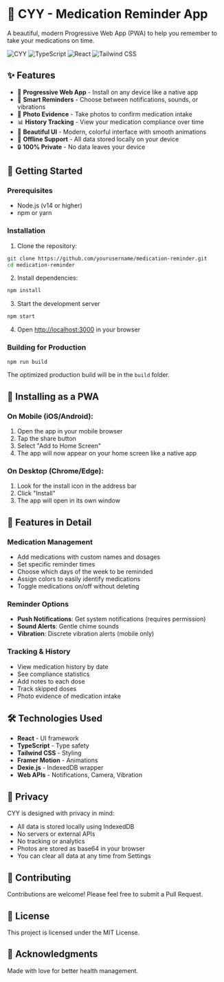 # 💊 CYY - Medication Reminder App

A beautiful, modern Progressive Web App (PWA) to help you remember to take your medications on time.

![CYY](https://img.shields.io/badge/CYY-v1.0.0-e236ff?style=for-the-badge&logo=react&logoColor=white)
![TypeScript](https://img.shields.io/badge/TypeScript-007ACC?style=for-the-badge&logo=typescript&logoColor=white)
![React](https://img.shields.io/badge/React-20232A?style=for-the-badge&logo=react&logoColor=61DAFB)
![Tailwind CSS](https://img.shields.io/badge/Tailwind_CSS-38B2AC?style=for-the-badge&logo=tailwind-css&logoColor=white)

## ✨ Features

- 📱 **Progressive Web App** - Install on any device like a native app
- 🔔 **Smart Reminders** - Choose between notifications, sounds, or vibrations
- 📸 **Photo Evidence** - Take photos to confirm medication intake
- 📊 **History Tracking** - View your medication compliance over time
- 🌈 **Beautiful UI** - Modern, colorful interface with smooth animations
- 💾 **Offline Support** - All data stored locally on your device
- 🔒 **100% Private** - No data leaves your device

## 🚀 Getting Started

### Prerequisites

- Node.js (v14 or higher)
- npm or yarn

### Installation

1. Clone the repository:
```bash
git clone https://github.com/yourusername/medication-reminder.git
cd medication-reminder
```

2. Install dependencies:
```bash
npm install
```

3. Start the development server
```bash
npm start
```

4. Open [http://localhost:3000](http://localhost:3000) in your browser

### Building for Production

```bash
npm run build
```

The optimized production build will be in the `build` folder.

## 📱 Installing as a PWA

### On Mobile (iOS/Android):
1. Open the app in your mobile browser
2. Tap the share button
3. Select "Add to Home Screen"
4. The app will now appear on your home screen like a native app

### On Desktop (Chrome/Edge):
1. Look for the install icon in the address bar
2. Click "Install"
3. The app will open in its own window

## 🎨 Features in Detail

### Medication Management
- Add medications with custom names and dosages
- Set specific reminder times
- Choose which days of the week to be reminded
- Assign colors to easily identify medications
- Toggle medications on/off without deleting

### Reminder Options
- **Push Notifications**: Get system notifications (requires permission)
- **Sound Alerts**: Gentle chime sounds
- **Vibration**: Discrete vibration alerts (mobile only)

### Tracking & History
- View medication history by date
- See compliance statistics
- Add notes to each dose
- Track skipped doses
- Photo evidence of medication intake

## 🛠️ Technologies Used

- **React** - UI framework
- **TypeScript** - Type safety
- **Tailwind CSS** - Styling
- **Framer Motion** - Animations
- **Dexie.js** - IndexedDB wrapper
- **Web APIs** - Notifications, Camera, Vibration

## 🔐 Privacy

CYY is designed with privacy in mind:
- All data is stored locally using IndexedDB
- No servers or external APIs
- No tracking or analytics
- Photos are stored as base64 in your browser
- You can clear all data at any time from Settings

## 🤝 Contributing

Contributions are welcome! Please feel free to submit a Pull Request.

## 📄 License

This project is licensed under the MIT License.

## 💖 Acknowledgments

Made with love for better health management.
